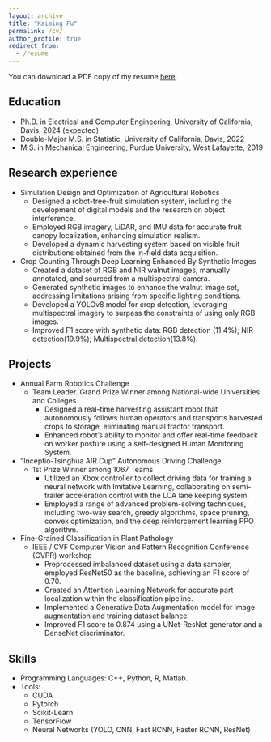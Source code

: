 ```yaml
---
layout: archive
title: "Kaiming Fu"
permalink: /cv/
author_profile: true
redirect_from:
  - /resume
---
```

<!-- You can download a PDF copy of my resume [here](../files/KaimingFu_Resume.pdf).-->
You can download a PDF copy of my resume [here](../files/KaimingFu_Resume.pdf).

Education
-----
* Ph.D. in Electrical and Computer Engineering, University of California, Davis, 2024 (expected)
* Double-Major M.S. in Statistic, University of California, Davis, 2022
* M.S. in Mechanical Engineering, Purdue University, West Lafayette, 2019

Research experience
-----
* Simulation Design and Optimization of Agricultural Robotics
  * Designed a robot-tree-fruit simulation system, including the development of digital models and the research on object interference.
  * Employed RGB imagery, LiDAR, and IMU data for accurate fruit canopy localization, enhancing simulation realism.
  * Developed a dynamic harvesting system based on visible fruit distributions obtained from the in-field data acquisition.
* Crop Counting Through Deep Learning Enhanced By Synthetic Images
  * Created a dataset of RGB and NIR walnut images, manually annotated, and sourced from a multispectral camera.
  * Generated synthetic images to enhance the walnut image set, addressing limitations arising from specific lighting conditions.
  * Developed a YOLOv8 model for crop detection, leveraging multispectral imagery to surpass the constraints of using only RGB images.
  * Improved F1 score with synthetic data: RGB detection (11.4%); NIR detection(19.9%); Multispectral detection(13.8%).

Projects
-----
* Annual Farm Robotics Challenge
  * Team Leader. Grand Prize Winner among National-wide Universities and Colleges
    * Designed a real-time harvesting assistant robot that autonomously follows human operators and transports harvested crops to storage, eliminating manual tractor transport.
    * Enhanced robot’s ability to monitor and offer real-time feedback on worker posture using a self-designed Human Monitoring System.
* ”Inceptio-Tsinghua AIR Cup” Autonomous Driving Challenge
  * 1st Prize Winner among 1067 Teams
    * Utilized an Xbox controller to collect driving data for training a neural network with Imitative Learning, collaborating on semi-trailer acceleration control with the LCA lane keeping system.
    * Employed a range of advanced problem-solving techniques, including two-way search, greedy algorithms, space pruning, convex optimization, and the deep reinforcement learning PPO algorithm.
* Fine-Grained Classification in Plant Pathology
  * IEEE / CVF Computer Vision and Pattern Recognition Conference (CVPR) workshop
    * Preprocessed imbalanced dataset using a data sampler, employed ResNet50 as the baseline, achieving an F1 score of 0.70.
    * Created an Attention Learning Network for accurate part localization within the classification pipeline.
    * Implemented a Generative Data Augmentation model for image augmentation and training dataset balance.
    * Improved F1 score to 0.874 using a UNet-ResNet generator and a DenseNet discriminator.

Skills
-----
* Programming Languages: C++, Python, R, Matlab.
* Tools:
  * CUDA
  * Pytorch
  * Scikit-Learn
  * TensorFlow
  * Neural Networks (YOLO, CNN, Fast RCNN, Faster RCNN, ResNet)

